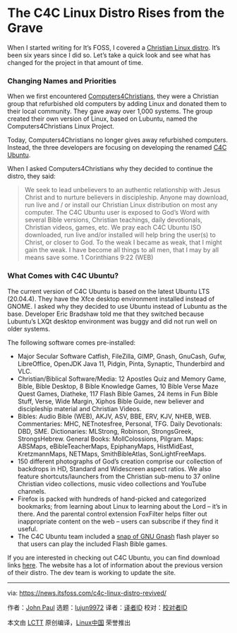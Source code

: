 [#]: subject: "The C4C Linux Distro Rises from the Grave"
[#]: via: "https://news.itsfoss.com/c4c-linux-distro-revived/"
[#]: author: "John Paul https://news.itsfoss.com/author/john/"
[#]: collector: "lujun9972"
[#]: translator: " "
[#]: reviewer: " "
[#]: publisher: " "
[#]: url: " "

The C4C Linux Distro Rises from the Grave
======

When I started writing for It’s FOSS, I covered a [Christian Linux distro][1]. It’s been six years since I did so. Let’s take a quick look and see what has changed for the project in that amount of time.

### Changing Names and Priorities

When we first encountered [Computers4Christians][2], they were a Christian group that refurbished old computers by adding Linux and donated them to their local community. They gave away over 1,000 systems. The group created their own version of Linux, based on Lubuntu, named the Computers4Christians Linux Project.

Today, Computers4Christians no longer gives away refurbished computers. Instead, the three developers are focusing on developing the renamed [C4C Ubuntu][3].

When I asked Computers4Christians why they decided to continue the distro, they said:

> We seek to lead unbelievers to an authentic relationship with Jesus Christ and to nurture believers in discipleship. Anyone may download, run live and / or install our Christian Linux distribution on most any computer. The C4C Ubuntu user is exposed to God’s Word with several Bible versions, Christian teachings, daily devotionals, Christian videos, games, etc. We pray each C4C Ubuntu ISO downloaded, run live and/or installed will help bring the user(s) to Christ, or closer to God. To the weak I became as weak, that I might gain the weak. I have become all things to all men, that I may by all means save some. 1 Corinthians 9:22 (WEB)

### What Comes with C4C Ubuntu?

The current version of C4C Ubuntu is based on the latest Ubuntu LTS (20.04.4). They have the Xfce desktop environment installed instead of GNOME. I asked why they decided to use Ubuntu instead of Lubuntu as the base. Developer Eric Bradshaw told me that they switched because Lubuntu’s LXQt desktop environment was buggy and did not run well on older systems.

The following software comes pre-installed:

  * Major Secular Software Catfish, FileZilla, GIMP, Gnash, GnuCash, Gufw, LibreOffice, OpenJDK Java 11, Pidgin, Pinta, Synaptic, Thunderbird and VLC.
  * Christian/Biblical Software/Media: 12 Apostles Quiz and Memory Game, Bible, Bible Desktop, 8 Bible Knowledge Games, 10 Bible Verse Maze Quest Games, Diatheke, 117 Flash Bible Games, 24 items in Fun Bible Stuff, Verse, Wide Margin, Xiphos Bible Guide, new believer and discipleship material and Christian Videos.
  * Bibles: Audio Bible (WEB), AKJV, ASV, BBE, ERV, KJV, NHEB, WEB. Commentaries: MHC, NETnotesfree, Personal, TFG. Daily Devotionals: DBD, SME. Dictionaries: MLStrong, Robinson, StrongsGreek, StrongsHebrew. General Books: MollColossions, Pilgram. Maps: ABSMaps, eBibleTeacherMaps, EpiphanyMaps, HistMidEast, KretzmannMaps, NETMaps, SmithBibleAtlas, SonLightFreeMaps.
  * 150 different photographs of God’s creation comprise our collection of backdrops in HD, Standard and Widescreen aspect ratios. We also feature shortcuts/launchers from the Christian sub-menu to 37 online Christian video collections, music video collections and YouTube channels.
  * Firefox is packed with hundreds of hand-picked and categorized bookmarks; from learning about Linux to learning about the Lord – it’s in there. And the parental control extension FoxFilter helps filter out inappropriate content on the web – users can subscribe if they find it useful.
  * The C4C Ubuntu team included a [snap of GNU Gnash][4] flash player so that users can play the included Flash Bible games.



If you are interested in checking out C4C Ubuntu, you can find download links [here][5]. The website has a lot of information about the previous version of their distro. The dev team is working to update the site.

--------------------------------------------------------------------------------

via: https://news.itsfoss.com/c4c-linux-distro-revived/

作者：[John Paul][a]
选题：[lujun9972][b]
译者：[译者ID](https://github.com/译者ID)
校对：[校对者ID](https://github.com/校对者ID)

本文由 [LCTT](https://github.com/LCTT/TranslateProject) 原创编译，[Linux中国](https://linux.cn/) 荣誉推出

[a]: https://news.itsfoss.com/author/john/
[b]: https://github.com/lujun9972
[1]: https://itsfoss.com/computers-christians-linux/
[2]: https://computers4christians.org/
[3]: https://computers4christians.org/C4C.html
[4]: https://snapcraft.io/gnash-raymii
[5]: https://computers4christians.org/Download.html
